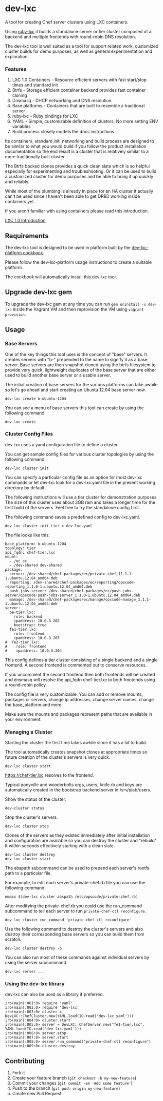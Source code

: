 # dev-lxc

A tool for creating Chef server clusters using LXC containers.

Using [ruby-lxc](https://github.com/lxc/ruby-lxc) it builds a standalone server or
tier cluster composed of a backend and multiple frontends with round-robin DNS resolution.

The dev-lxc tool is well suited as a tool for support related work, customized
cluster builds for demo purposes, as well as general experimentation and exploration.

### Features

1. LXC 1.0 Containers - Resource efficient servers with fast start/stop times and standard init
2. Btrfs - Storage efficient container backend provides fast container cloning
3. Dnsmasq - DHCP networking and DNS resolution
4. Base platforms - Containers that are built to resemble a traditional server
5. ruby-lxc - Ruby bindings for LXC
6. YAML - Simple, customizable definition of clusters; No more setting ENV variables
7. Build process closely models the docs instructions

Its containers, standard init, networking and build process are designed to be similar
to what you would build if you follow the product installation documentation so the end
result is a cluster that is relatively similar to a more traditionally built cluster.

The Btrfs backed clones provides a quick clean slate which is so helpful especially
for experimenting and troubleshooting. Or it can be used to build a customized cluster
for demo purposes and be able to bring it up quickly and reliably.

While most of the plumbing is already in place for an HA cluster it actually can't be
used since I haven't been able to get DRBD working inside containers yet.

If you aren't familiar with using containers please read this introduction.

[LXC 1.0 Introduction](https://www.stgraber.org/2013/12/20/lxc-1-0-blog-post-series/)

## Requirements

The dev-lxc tool is designed to be used in platform built by the
[dev-lxc-platform cookbook](https://github.com/jeremiahsnapp/dev-lxc-platform).

Please follow the dev-lxc-platform usage instructions to create a suitable platform.

The cookbook will automatically install this dev-lxc tool.

## Upgrade dev-lxc gem

To upgrade the dev-lxc gem at any time you can run `gem uninstall -x dev-lxc` inside
the Vagrant VM and then reprovision the VM using `vagrant provision`.

## Usage

### Base Servers

One of the key things this tool uses is the concept of "base" servers.
It creates servers with "b-" prepended to the name to signify it as a base server.
Base servers are then snapshot cloned using the btrfs filesystem to provide very
quick, lightweight duplicates of the base server that are either used to build
another base server or a usable server.

The initial creation of base servers for the various platforms can take awhile so
let's go ahead and start creating an Ubuntu 12.04 base server now.

    dev-lxc create b-ubuntu-1204

You can see a menu of base servers this tool can create by using the following command.

    dev-lxc create

### Cluster Config Files

dev-lxc uses a yaml configuration file to define a cluster.

You can get sample config files for various cluster topologies by using the following command.

	dev-lxc cluster init

You can specify a particular config file as an option for most dev-lxc commands
or let dev-lxc look for a dev-lxc.yaml file in the present working directory by default.

The following instructions will use a tier cluster for demonstration purposes.
The size of this cluster uses about 3GB ram and takes a longer time for the first
build of the servers. Feel free to try the standalone config first.

The following command saves a predefined config to dev-lxc.yaml.

	dev-lxc cluster init tier > dev-lxc.yaml

The file looks like this:

    base_platform: b-ubuntu-1204
    topology: tier
    api_fqdn: chef-tier.lxc
    mount:
      - /oc oc
      - /dev-shared dev-shared
    package:
      server: /dev-shared/chef-packages/ec/private-chef_11.1.1-1.ubuntu.12.04_amd64.deb
      reporting: /dev-shared/chef-packages/ec/reporting/opscode-reporting_1.1.0-1.ubuntu.12.04_amd64.deb
      push-jobs-server: /dev-shared/chef-packages/ec/push-jobs-server/opscode-push-jobs-server_1.1.0-1.ubuntu.12.04_amd64.deb
      manage: /dev-shared/chef-packages/ec/manage/opscode-manage_1.1.1-1.ubuntu.12.04_amd64.deb
    server:
      be-tier.lxc:
        role: backend
        ipaddress: 10.0.3.202
        bootstrap: true
      fe1-tier.lxc:
        role: frontend
        ipaddress: 10.0.3.203
    #  fe2-tier.lxc:
    #    role: frontend
    #    ipaddress: 10.0.3.204

This config defines a tier cluster consisting of a single backend and a single frontend.
A second frontend is commented out to conserve resources.

If you uncomment the second frontend then both frontends will be created and dnsmasq will
resolve the api_fqdn chef-tier.lxc to both frontends using a round-robin policy.

The config file is very customizable. You can add or remove mounts, packages or servers,
change ip addresses, change server names, change the base_platform and more.

Make sure the mounts and packages represent paths that are available in your environment.

### Managing a Cluster

Starting the cluster the first time takes awhile since it has a lot to build.

The tool automatically creates snapshot clones at appropriate times so future
creation of the cluster's servers is very quick.

	dev-lxc cluster start

https://chef-tier.lxc resolves to the frontend.

Typical ponyville and wonderbolts orgs, users, knife.rb and keys are automatically created in
the bootstrap backend server in /srv/piab/users.

Show the status of the cluster.

    dev-cluster status

Stop the cluster's servers.

	dev-lxc cluster stop

Clones of the servers as they existed immediately after initial installation and configuration
are available so you can destroy the cluster and "rebuild" it within seconds effectively starting
with a clean slate.

    dev-lxc cluster destroy
	dev-lxc cluster start

The abspath subcommand can be used to prepend each server's rootfs path to a particular file.

For example, to edit each server's private-chef.rb file you can use the following command.

    emacs $(dev-lxc cluster abspath /etc/opscode/private-chef.rb)

After modifying the private-chef.rb you could use the run_command subcommand to tell each server
to run `private-chef-ctl reconfigure`.

    dev-lxc cluster run_command 'private-chef-ctl reconfigure'

Use the following command to destroy the cluster's servers and also destroy their corresponding
base servers so you can build them from scratch.

    dev-lxc cluster destroy -b

You can also run most of these commands against individual servers by using the server subcommand.

    dev-lxc server ...

### Using the dev-lxc library

dev-lxc can also be used as a library if preferred.

    irb(main):001:0> require 'yaml'
	irb(main):002:0> require 'dev-lxc'
	irb(main):003:0> cluster = DevLXC::ChefCluster.new(YAML.load(IO.read('dev-lxc.yaml')))
	irb(main):004:0> cluster.start
	irb(main):005:0> server = DevLXC::ChefServer.new("fe1-tier.lxc", YAML.load(IO.read('dev-lxc.yaml')))
	irb(main):006:0> server.stop
	irb(main):007:0> server.start
	irb(main):008:0> server.run_command("private-chef-ctl reconfigure")
	irb(main):009:0> cluster.destroy

## Contributing

1. Fork it
2. Create your feature branch (`git checkout -b my-new-feature`)
3. Commit your changes (`git commit -am 'Add some feature'`)
4. Push to the branch (`git push origin my-new-feature`)
5. Create new Pull Request
